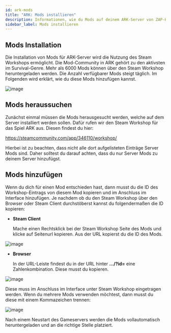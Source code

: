 ```yaml
---
id: ark-mods
title: "ARK: Mods installieren"
description: Informationen, wie du Mods auf deinem ARK-Server von ZAP-Hosting installieren kannst - ZAP-Hosting.com Dokumentation
sidebar_label: Mods installieren
---
```



## Mods Installation

Die Installation von Mods für ARK-Server wird die Nutzung des Steam Workshops ermöglicht. Die Mod-Community in ARK gehört zu den aktivsten im Survival-Genre. Mehr als 6000 Mods können über den Steam Workshop heruntergeladen werden. Die Anzahl verfügbarer Mods steigt täglich. Im Folgenden wird erklärt, wie du diese Mods hinzufügen kannst. 



![image](https://user-images.githubusercontent.com/26007280/189939980-6d2d9dd6-9661-4d95-ab4b-c2a95e8637db.png)



## Mods heraussuchen

Zunächst einmal müssen die Mods herausgesucht werden, welche auf dem Server installiert werden sollen. Dafür rufen wir den Steam Workshop für das Spiel ARK aus. Diesen findest du hier:

https://steamcommunity.com/app/346110/workshop/



Hierbei ist zu beachten, dass nicht alle dort aufgelisteten Einträge Server Mods sind. Daher solltest du darauf achten, dass du nur Server Mods zu deinem Server hinzufügst. 



## Mods hinzufügen



Wenn du dich für einen Mod entschieden hast, dann musst du die ID des Workshop-Eintrags von diesem Mod kopieren und im Anschluss im Interface hinzufügen. Je nachdem ob du den Steam Workshop über den Browser oder Steam Client durchstöberst kannst du folgendermaßen die ID kopieren:

- **Steam Client**

  Mache einen Rechtsklick bei der Steam Workshop Seite des Mods und klicke auf Seitenurl kopieren. Aus der URL kopierst du die ID des Mods. 

![image](https://user-images.githubusercontent.com/26007280/189940001-dd4d0715-ae3f-4dbc-8e00-7540a5a54c7f.png)

  

- **Browser**

  In der URL-Leiste findest du in der URL hinter **.../?id=** eine Zahlenkombination. Diese musst du kopieren. 

![image](https://user-images.githubusercontent.com/26007280/189940101-213214ac-f0f0-4e14-bc55-0f798d5056c3.png)



Diese muss im Anschluss im Interface unter Steam Workshop eingetragen werden. Wenn du mehrere Mods verwenden möchtest, dann musst du diese mit einem Kommazeichen trennen:



![image](https://user-images.githubusercontent.com/26007280/189940155-f1c89711-5ab8-4431-bc2b-8c50f1e144c4.png)



Nach einem Neustart des Gameservers werden die Mods vollautomatisch heruntergeladen und an die richtige Stelle platziert.